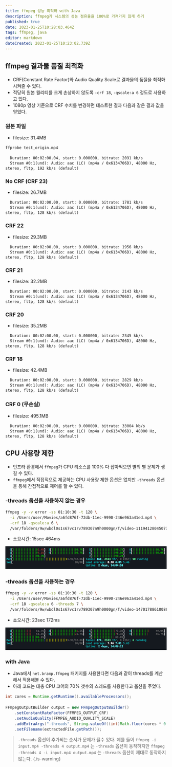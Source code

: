 ```yaml
---
title: ffmpeg 성능 최적화 with Java
description: ffmpeg가 시스템의 성능 점유율을 100%로 가져가지 않게 하기
published: true
date: 2023-01-25T10:28:03.464Z
tags: ffmpeg, java
editor: markdown
dateCreated: 2023-01-25T10:23:02.739Z
---
```


## ffmpeg 결과물 품질 최적화

- CRF(Constant Rate Factor)와 Audio Quality Scale로 결과물의 품질을 최적화 시켜줄 수 있다.
- 적당히 원본 퀄리티를 크게 손상하지 않도록 `-crf 18`, `-qscale:a 6` 정도로 사용하고 있다.
- 1080p 영상 기준으로 CRF 수치를 변경하면 테스트한 결과 다음과 같은 결과 값을 얻었다.

### 원본 파일
- filesize: 31.4MB
```
ffprobe test_origin.mp4

  Duration: 00:02:00.04, start: 0.000000, bitrate: 2091 kb/s
  Stream #0:1(und): Audio: aac (LC) (mp4a / 0x6134706D), 48000 Hz, stereo, fltp, 192 kb/s (default)
```

### No CRF (CRF 23)
- filesize: 26.7MB
```
  Duration: 00:02:00.00, start: 0.000000, bitrate: 1781 kb/s
  Stream #0:1(und): Audio: aac (LC) (mp4a / 0x6134706D), 48000 Hz, stereo, fltp, 128 kb/s (default)
```

### CRF 22
- filesize: 29.3MB
```
  Duration: 00:02:00.00, start: 0.000000, bitrate: 1956 kb/s
  Stream #0:1(und): Audio: aac (LC) (mp4a / 0x6134706D), 48000 Hz, stereo, fltp, 128 kb/s (default)
```

### CRF 21
- filesize: 32.2MB
```
  Duration: 00:02:00.00, start: 0.000000, bitrate: 2143 kb/s
  Stream #0:1(und): Audio: aac (LC) (mp4a / 0x6134706D), 48000 Hz, stereo, fltp, 128 kb/s (default)
```

### CRF 20
- filesize: 35.2MB
```
  Duration: 00:02:00.00, start: 0.000000, bitrate: 2345 kb/s
  Stream #0:1(und): Audio: aac (LC) (mp4a / 0x6134706D), 48000 Hz, stereo, fltp, 128 kb/s (default)
```

### CRF 18
- filesize: 42.4MB
```
  Duration: 00:02:00.00, start: 0.000000, bitrate: 2829 kb/s
  Stream #0:1(und): Audio: aac (LC) (mp4a / 0x6134706D), 48000 Hz, stereo, fltp, 128 kb/s (default)
```

### CRF 0 (무손실)
- filesize: 495.1MB
```
  Duration: 00:02:00.00, start: 0.000000, bitrate: 33004 kb/s
  Stream #0:1(und): Audio: aac (LC) (mp4a / 0x6134706D), 48000 Hz, stereo, fltp, 128 kb/s (default)
```

## CPU 사용량 제한

- 인프라 환경에서 `ffmpeg`가 CPU 리소스를 100% 다 잡아먹으면 별의 별 문제가 생길 수 있다.
- `ffmpeg`에서 직접적으로 제공하는 CPU 사용량 제한 옵션은 없지만 `-threads` 옵션을 통해 간접적으로 제어를 할 수 있다.

### -threads 옵션을 사용하지 않는 경우

```bash
ffmpeg -y -v error -ss 01:10:30 -t 120 \
  -i /Users/user/Movies/a6fd876f-72db-11ec-9990-246e963a41ed.mp4 \
  -crf 18 -qscale:a 6 \
  /var/folders/9w/wbdl0s1s67vc1rv789307n9h0000gn/T/video-11194128045073791782/shortclip-4230-4350_a6fd876f-72db-11ec-9990-246e963a41ed.mp4
```

- 소요시간: 15sec 464ms

![c5ba17d3-ae4e-4257-a681-29811a064d92.png](/c5ba17d3-ae4e-4257-a681-29811a064d92.png)

### -threads 옵션을 사용하는 경우

```bash
ffmpeg -y -v error -ss 01:10:30 -t 120 \
  -i /Users/user/Movies/a6fd876f-72db-11ec-9990-246e963a41ed.mp4 \
  -crf 18 -qscale:a 6 -threads 7 \
  /var/folders/9w/wbdl0s1s67vc1rv789307n9h0000gn/T/video-14701788610086880799/shortclip-4230-4350_a6fd876f-72db-11ec-9990-246e963a41ed.mp4
```

- 쇼오시간: 23sec 172ms

![74df05b8-7638-4eb7-a95b-f8098d897163.png](/74df05b8-7638-4eb7-a95b-f8098d897163.png)

### with Java

- Java에서 `net.bramp.ffmpeg` 패키지를 사용한다면 다음과 같이 threads를 계산해서 적용해볼 수 있다.
- 아래 코드는 대충 CPU 코어의 70% 갯수의 스레드를 사용한다고 옵션을 주었다.

```java
int cores = Runtime.getRuntime().availableProcessors();

FFmpegOutputBuilder output = new FFmpegOutputBuilder()
    .setConstantRateFactor(FFMPEG_OUTPUT_CRF)
    .setAudioQuality(FFMPEG_AUDIO_QUALITY_SCALE)
    .addExtraArgs("-threads", String.valueOf((int)Math.floor(cores * 0.7)))
    .setFilename(extractedFile.getPath());
```

> `-threads` 옵션이 추가되는 순서가 문제가 될수 있다.
> 예를 들어 `ffmpeg -i input.mp4 -threads 4 output.mp4` 는 `-threads` 옵션이 동작하지만
> `ffmpeg -threads 4 -i input.mp4 output.mp4` 는 `-threads` 옵션이 제대로 동작하지 않는다.
{.is-warning}